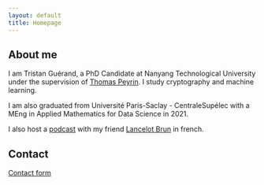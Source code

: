 ```yaml
---
layout: default
title: Homepage
---
```


## About me

I am Tristan Guérand, a PhD Candidate at Nanyang Technological University under the supervision of [Thomas Peyrin](https://thomaspeyrin.github.io/web/). I study cryptography and machine learning.

I am also graduated from Université Paris-Saclay - CentraleSupélec with a MEng in Applied Mathematics for Data Science in 2021.

I also host a [podcast](https://2potesquicastent.com/) with my friend [Lancelot Brun](https://www.linkedin.com/in/lancelotbrun/) in french.

## Contact

[Contact form](./contact)
